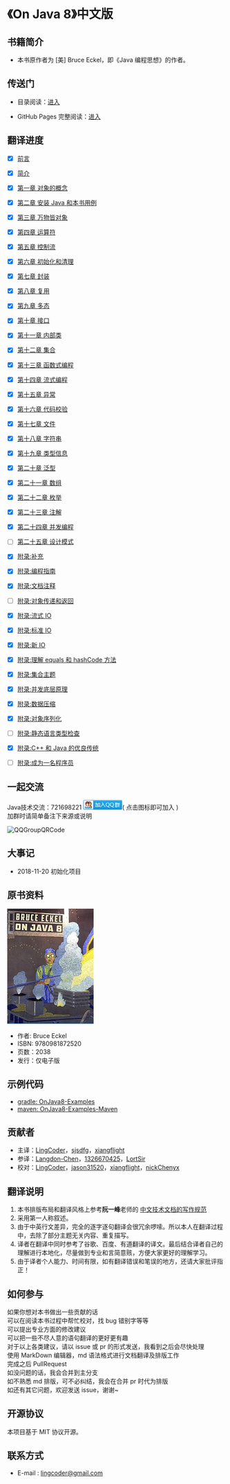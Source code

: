 # 《On Java 8》中文版

## 书籍简介

- 本书原作者为 [美] Bruce Eckel，即《Java 编程思想》的作者。


## 传送门

- 目录阅读：[进入](https://github.com/LingCoder/OnJava8/blob/master/SUMMARY.md)

- GitHub Pages 完整阅读：[进入](https://liuweigl.github.io/OnJava8/)

## 翻译进度

- [x] [前言](docs/book/00-Preface.md)
- [x] [简介](docs/book/00-Introduction.md)
- [x] [第一章 对象的概念](docs/book/01-What-is-an-Object.md)
- [x] [第二章 安装 Java 和本书用例](docs/book/02-Installing-Java-and-the-Book-Examples.md)
- [x] [第三章 万物皆对象](docs/book/03-Objects-Everywhere.md)
- [x] [第四章 运算符](docs/book/04-Operators.md)
- [x] [第五章 控制流](docs/book/05-Control-Flow.md)
- [x] [第六章 初始化和清理](docs/book/06-Housekeeping.md)
- [x] [第七章 封装](docs/book/07-Implementation-Hiding.md)
- [x] [第八章 复用](docs/book/08-Reuse.md)
- [x] [第九章 多态](docs/book/09-Polymorphism.md)
- [x] [第十章 接口](docs/book/10-Interfaces.md)
- [x] [第十一章 内部类](docs/book/11-Inner-Classes.md)
- [x] [第十二章 集合](docs/book/12-Collections.md)
- [x] [第十三章 函数式编程](docs/book/13-Functional-Programming.md)
- [x] [第十四章 流式编程](docs/book/14-Streams.md)
- [x] [第十五章 异常](docs/book/15-Exceptions.md)
- [x] [第十六章 代码校验](docs/book/16-Validating-Your-Code.md)
- [x] [第十七章 文件](docs/book/17-Files.md)
- [x] [第十八章 字符串](docs/book/18-Strings.md)
- [x] [第十九章 类型信息](docs/book/19-Type-Information.md)
- [x] [第二十章 泛型](docs/book/20-Generics.md)
- [x] [第二十一章 数组](docs/book/21-Arrays.md)
- [x] [第二十二章 枚举](docs/book/22-Enumerations.md)
- [x] [第二十三章 注解](docs/book/23-Annotations.md)
- [x] [第二十四章 并发编程](docs/book/24-Concurrent-Programming.md)
- [ ] [第二十五章 设计模式](docs/book/25-Patterns.md)
- [x] [附录:补充](docs/book/Appendix-Supplements.md)
- [x] [附录:编程指南](docs/book/Appendix-Programming-Guidelines.md)
- [x] [附录:文档注释](docs/book/Appendix-Javadoc.md)
- [ ] [附录:对象传递和返回](docs/book/Appendix-Passing-and-Returning-Objects.md)
- [x] [附录:流式 IO](docs/book/Appendix-IO-Streams.md)
- [x] [附录:标准 IO](docs/book/Appendix-Standard-IO.md)
- [x] [附录:新 IO](docs/book/Appendix-New-IO.md)
- [x] [附录:理解 equals 和 hashCode 方法](docs/book/Appendix-Understanding-equals-and-hashCode.md)
- [x] [附录:集合主题](docs/book/Appendix-Collection-Topics.md)
- [x] [附录:并发底层原理](docs/book/Appendix-Low-Level-Concurrency.md)
- [x] [附录:数据压缩](docs/book/Appendix-Data-Compression.md)
- [x] [附录:对象序列化](docs/book/Appendix-Object-Serialization.md)
- [ ] [附录:静态语言类型检查](docs/book/Appendix-Benefits-and-Costs-of-Static-Type-Checking.md)
- [x] [附录:C++ 和 Java 的优良传统](docs/book/Appendix-The-Positive-Legacy-of-C-plus-plus-and-Java.md)
- [ ] [附录:成为一名程序员](docs/book/Appendix-Becoming-a-Programmer.md)


## 一起交流

Java技术交流：721698221 <a target="_blank" href="//shang.qq.com/wpa/qunwpa?idkey=4cb8bdc26879e544a0e1c2027305afef699029d5c0f314099a239b7c4f309c5f"><img border="0" src="https://raw.githubusercontent.com/LingCoder/OnJava8/master/docs/images/qqgroup.png" alt="Java技术交流" title="Java技术交流"></a>( 点击图标即可加入 )<br> 加群时请简单备注下来源或说明

<div align="left">
<img src="https://raw.githubusercontent.com/LingCoder/OnJava8/master/assets/QQGroupQRCode.png"  alt="QQGroupQRCode"/>
 </div>

## 大事记

- 2018-11-20 初始化项目

## 原书资料

<div align="left">
<img src="https://raw.githubusercontent.com/LingCoder/OnJava8/master/cover_small.jpg"  alt="cover_small"/>
 </div>

- 作者: Bruce Eckel
- ISBN: 9780981872520
- 页数：2038
- 发行：仅电子版

## 示例代码

- [gradle: OnJava8-Examples](https://github.com/BruceEckel/OnJava8-Examples)
- [maven: OnJava8-Examples-Maven](https://github.com/sjsdfg/OnJava8-Examples-Maven)

## 贡献者

- 主译：[LingCoder](https://github.com/LingCoder)，[sjsdfg](https://github.com/sjsdfg)，[xiangflight](https://github.com/xiangflight)
- 参译：[Langdon-Chen](https://github.com/Langdon-Chen)，[1326670425](https://github.com/1326670425)，[LortSir](https://github.com/LortSir)
- 校对：[LingCoder](https://github.com/LingCoder)，[jason31520](https://github.com/jason31520)，[xiangflight](https://github.com/xiangflight)，[nickChenyx](https://github.com/nickChenyx)

## 翻译说明

1. 本书排版布局和翻译风格上参考**阮一峰**老师的 [中文技术文档的写作规范](https://github.com/ruanyf/document-style-guide)
2. 采用第一人称叙述。
3. 由于中英行文差异，完全的逐字逐句翻译会很冗余啰嗦。所以本人在翻译过程中，去除了部分主题无关内容、重复描写。
4. 译者在翻译中同时参考了谷歌、百度、有道翻译的译文。最后结合译者自己的理解进行本地化，尽量做到专业和言简意赅，方便大家更好的理解学习。
5. 由于译者个人能力、时间有限，如有翻译错误和笔误的地方，还请大家批评指正！

## 如何参与

如果你想对本书做出一些贡献的话  
可以在阅读本书过程中帮忙校对，找 bug 错别字等等  
可以提出专业方面的修改建议  
可以把一些不尽人意的语句翻译的更好更有趣  
对于以上各类建议，请以 issue 或 pr 的形式发送，我看到之后会尽快处理  
使用 MarkDown 编辑器，md 语法格式进行文档翻译及排版工作  
完成之后 PullRequest  
如没问题的话，我会合并到主分支  
如不熟悉 md 排版，可不必纠结，我会在合并 pr 时代为排版  
如还有其它问题，欢迎发送 issue，谢谢~

## 开源协议

本项目基于 MIT 协议开源。

## 联系方式

- E-mail : <lingcoder@gmail.com>

